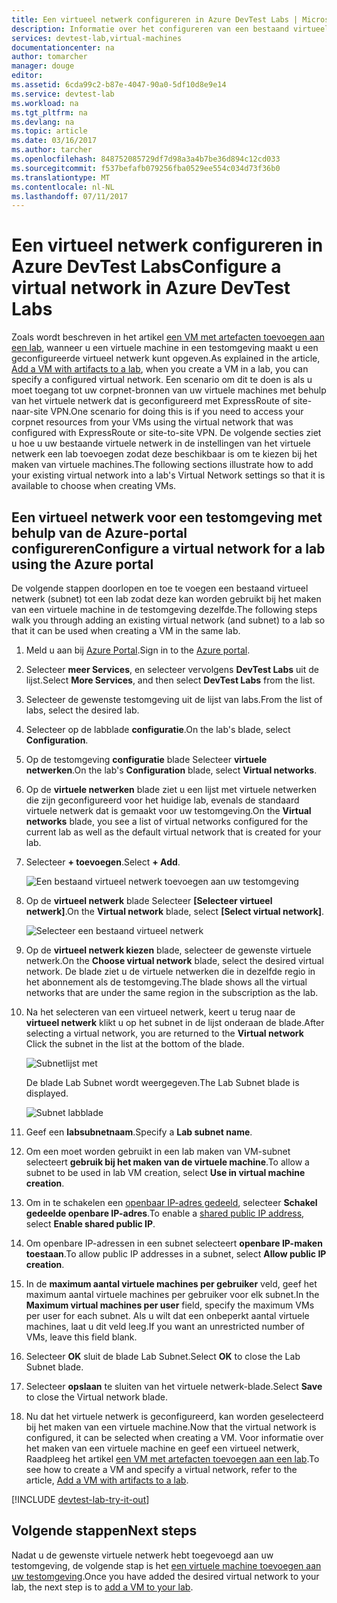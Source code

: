 ```yaml
---
title: Een virtueel netwerk configureren in Azure DevTest Labs | Microsoft Docs
description: Informatie over het configureren van een bestaand virtueel netwerk en subnet en deze gebruiken in een virtuele machine met Azure DevTest Labs
services: devtest-lab,virtual-machines
documentationcenter: na
author: tomarcher
manager: douge
editor: 
ms.assetid: 6cda99c2-b87e-4047-90a0-5df10d8e9e14
ms.service: devtest-lab
ms.workload: na
ms.tgt_pltfrm: na
ms.devlang: na
ms.topic: article
ms.date: 03/16/2017
ms.author: tarcher
ms.openlocfilehash: 848752085729df7d98a3a4b7be36d894c12cd033
ms.sourcegitcommit: f537befafb079256fba0529ee554c034d73f36b0
ms.translationtype: MT
ms.contentlocale: nl-NL
ms.lasthandoff: 07/11/2017
---
```

# <a name="configure-a-virtual-network-in-azure-devtest-labs"></a><span data-ttu-id="4d6de-103">Een virtueel netwerk configureren in Azure DevTest Labs</span><span class="sxs-lookup"><span data-stu-id="4d6de-103">Configure a virtual network in Azure DevTest Labs</span></span>
<span data-ttu-id="4d6de-104">Zoals wordt beschreven in het artikel [een VM met artefacten toevoegen aan een lab](devtest-lab-add-vm-with-artifacts.md), wanneer u een virtuele machine in een testomgeving maakt u een geconfigureerde virtueel netwerk kunt opgeven.</span><span class="sxs-lookup"><span data-stu-id="4d6de-104">As explained in the article, [Add a VM with artifacts to a lab](devtest-lab-add-vm-with-artifacts.md), when you create a VM in a lab, you can specify a configured virtual network.</span></span> <span data-ttu-id="4d6de-105">Een scenario om dit te doen is als u moet toegang tot uw corpnet-bronnen van uw virtuele machines met behulp van het virtuele netwerk dat is geconfigureerd met ExpressRoute of site-naar-site VPN.</span><span class="sxs-lookup"><span data-stu-id="4d6de-105">One scenario for doing this is if you need to access your corpnet resources from your VMs using the virtual network that was configured with ExpressRoute or site-to-site VPN.</span></span> <span data-ttu-id="4d6de-106">De volgende secties ziet u hoe u uw bestaande virtuele netwerk in de instellingen van het virtuele netwerk een lab toevoegen zodat deze beschikbaar is om te kiezen bij het maken van virtuele machines.</span><span class="sxs-lookup"><span data-stu-id="4d6de-106">The following sections illustrate how to add your existing virtual network into a lab's Virtual Network settings so that it is available to choose when creating VMs.</span></span>

## <a name="configure-a-virtual-network-for-a-lab-using-the-azure-portal"></a><span data-ttu-id="4d6de-107">Een virtueel netwerk voor een testomgeving met behulp van de Azure-portal configureren</span><span class="sxs-lookup"><span data-stu-id="4d6de-107">Configure a virtual network for a lab using the Azure portal</span></span>
<span data-ttu-id="4d6de-108">De volgende stappen doorlopen en toe te voegen een bestaand virtueel netwerk (subnet) tot een lab zodat deze kan worden gebruikt bij het maken van een virtuele machine in de testomgeving dezelfde.</span><span class="sxs-lookup"><span data-stu-id="4d6de-108">The following steps walk you through adding an existing virtual network (and subnet) to a lab so that it can be used when creating a VM in the same lab.</span></span> 

1. <span data-ttu-id="4d6de-109">Meld u aan bij [Azure Portal](http://go.microsoft.com/fwlink/p/?LinkID=525040).</span><span class="sxs-lookup"><span data-stu-id="4d6de-109">Sign in to the [Azure portal](http://go.microsoft.com/fwlink/p/?LinkID=525040).</span></span>
2. <span data-ttu-id="4d6de-110">Selecteer **meer Services**, en selecteer vervolgens **DevTest Labs** uit de lijst.</span><span class="sxs-lookup"><span data-stu-id="4d6de-110">Select **More Services**, and then select **DevTest Labs** from the list.</span></span>
3. <span data-ttu-id="4d6de-111">Selecteer de gewenste testomgeving uit de lijst van labs.</span><span class="sxs-lookup"><span data-stu-id="4d6de-111">From the list of labs, select the desired lab.</span></span> 
4. <span data-ttu-id="4d6de-112">Selecteer op de labblade **configuratie**.</span><span class="sxs-lookup"><span data-stu-id="4d6de-112">On the lab's blade, select **Configuration**.</span></span>
5. <span data-ttu-id="4d6de-113">Op de testomgeving **configuratie** blade Selecteer **virtuele netwerken**.</span><span class="sxs-lookup"><span data-stu-id="4d6de-113">On the lab's **Configuration** blade, select **Virtual networks**.</span></span>
6. <span data-ttu-id="4d6de-114">Op de **virtuele netwerken** blade ziet u een lijst met virtuele netwerken die zijn geconfigureerd voor het huidige lab, evenals de standaard virtuele netwerk dat is gemaakt voor uw testomgeving.</span><span class="sxs-lookup"><span data-stu-id="4d6de-114">On the **Virtual networks** blade, you see a list of virtual networks configured for the current lab as well as the default virtual network that is created for your lab.</span></span> 
7. <span data-ttu-id="4d6de-115">Selecteer **+ toevoegen**.</span><span class="sxs-lookup"><span data-stu-id="4d6de-115">Select **+ Add**.</span></span>
   
    ![Een bestaand virtueel netwerk toevoegen aan uw testomgeving](./media/devtest-lab-configure-vnet/lab-settings-vnet-add.png)
8. <span data-ttu-id="4d6de-117">Op de **virtueel netwerk** blade Selecteer **[Selecteer virtueel netwerk]**.</span><span class="sxs-lookup"><span data-stu-id="4d6de-117">On the **Virtual network** blade, select **[Select virtual network]**.</span></span>
   
    ![Selecteer een bestaand virtueel netwerk](./media/devtest-lab-configure-vnet/lab-settings-vnets-vnet1.png)
9. <span data-ttu-id="4d6de-119">Op de **virtueel netwerk kiezen** blade, selecteer de gewenste virtuele netwerk.</span><span class="sxs-lookup"><span data-stu-id="4d6de-119">On the **Choose virtual network** blade, select the desired virtual network.</span></span> <span data-ttu-id="4d6de-120">De blade ziet u de virtuele netwerken die in dezelfde regio in het abonnement als de testomgeving.</span><span class="sxs-lookup"><span data-stu-id="4d6de-120">The blade shows all the virtual networks that are under the same region in the subscription as the lab.</span></span>  
10. <span data-ttu-id="4d6de-121">Na het selecteren van een virtueel netwerk, keert u terug naar de **virtueel netwerk** klikt u op het subnet in de lijst onderaan de blade.</span><span class="sxs-lookup"><span data-stu-id="4d6de-121">After selecting a virtual network, you are returned to the **Virtual network** Click the subnet in the list at the bottom of the blade.</span></span>

    ![Subnetlijst met](./media/devtest-lab-configure-vnet/lab-settings-vnets-vnet2.png)
    
    <span data-ttu-id="4d6de-123">De blade Lab Subnet wordt weergegeven.</span><span class="sxs-lookup"><span data-stu-id="4d6de-123">The Lab Subnet blade is displayed.</span></span>

    ![Subnet labblade](./media/devtest-lab-configure-vnet/lab-subnet.png)

11. <span data-ttu-id="4d6de-125">Geef een **labsubnetnaam**.</span><span class="sxs-lookup"><span data-stu-id="4d6de-125">Specify a **Lab subnet name**.</span></span>
12. <span data-ttu-id="4d6de-126">Om een moet worden gebruikt in een lab maken van VM-subnet selecteert **gebruik bij het maken van de virtuele machine**.</span><span class="sxs-lookup"><span data-stu-id="4d6de-126">To allow a subnet to be used in lab VM creation, select **Use in virtual machine creation**.</span></span>
13. <span data-ttu-id="4d6de-127">Om in te schakelen een [openbaar IP-adres gedeeld](devtest-lab-shared-ip.md), selecteer **Schakel gedeelde openbare IP-adres**.</span><span class="sxs-lookup"><span data-stu-id="4d6de-127">To enable a [shared public IP address](devtest-lab-shared-ip.md), select **Enable shared public IP**.</span></span>
14. <span data-ttu-id="4d6de-128">Om openbare IP-adressen in een subnet selecteert **openbare IP-maken toestaan**.</span><span class="sxs-lookup"><span data-stu-id="4d6de-128">To allow public IP addresses in a subnet, select **Allow public IP creation**.</span></span>
15. <span data-ttu-id="4d6de-129">In de **maximum aantal virtuele machines per gebruiker** veld, geef het maximum aantal virtuele machines per gebruiker voor elk subnet.</span><span class="sxs-lookup"><span data-stu-id="4d6de-129">In the **Maximum virtual machines per user** field, specify the maximum VMs per user for each subnet.</span></span> <span data-ttu-id="4d6de-130">Als u wilt dat een onbeperkt aantal virtuele machines, laat u dit veld leeg.</span><span class="sxs-lookup"><span data-stu-id="4d6de-130">If you want an unrestricted number of VMs, leave this field blank.</span></span>
16. <span data-ttu-id="4d6de-131">Selecteer **OK** sluit de blade Lab Subnet.</span><span class="sxs-lookup"><span data-stu-id="4d6de-131">Select **OK** to close the Lab Subnet blade.</span></span>
17. <span data-ttu-id="4d6de-132">Selecteer **opslaan** te sluiten van het virtuele netwerk-blade.</span><span class="sxs-lookup"><span data-stu-id="4d6de-132">Select **Save** to close the Virtual network blade.</span></span>
18. <span data-ttu-id="4d6de-133">Nu dat het virtuele netwerk is geconfigureerd, kan worden geselecteerd bij het maken van een virtuele machine.</span><span class="sxs-lookup"><span data-stu-id="4d6de-133">Now that the virtual network is configured, it can be selected when creating a VM.</span></span> 
    <span data-ttu-id="4d6de-134">Voor informatie over het maken van een virtuele machine en geef een virtueel netwerk, Raadpleeg het artikel [een VM met artefacten toevoegen aan een lab](devtest-lab-add-vm-with-artifacts.md).</span><span class="sxs-lookup"><span data-stu-id="4d6de-134">To see how to create a VM and specify a virtual network, refer to the article, [Add a VM with artifacts to a lab](devtest-lab-add-vm-with-artifacts.md).</span></span> 

[!INCLUDE [devtest-lab-try-it-out](../../includes/devtest-lab-try-it-out.md)]

## <a name="next-steps"></a><span data-ttu-id="4d6de-135">Volgende stappen</span><span class="sxs-lookup"><span data-stu-id="4d6de-135">Next steps</span></span>
<span data-ttu-id="4d6de-136">Nadat u de gewenste virtuele netwerk hebt toegevoegd aan uw testomgeving, de volgende stap is het [een virtuele machine toevoegen aan uw testomgeving](devtest-lab-add-vm-with-artifacts.md).</span><span class="sxs-lookup"><span data-stu-id="4d6de-136">Once you have added the desired virtual network to your lab, the next step is to [add a VM to your lab](devtest-lab-add-vm-with-artifacts.md).</span></span>

